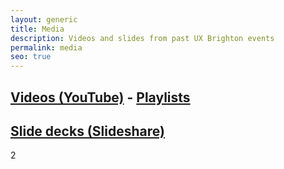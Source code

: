 ```yaml
---
layout: generic
title: Media
description: Videos and slides from past UX Brighton events
permalink: media
seo: true
---
```

## [Videos (YouTube)](<# https://www.youtube.com/@uxbri/videos>) - [Playlists](https://www.youtube.com/@uxbri/playlists)

## [Slide decks (Slideshare)](https://www.slideshare.net/uxbri/presentations)

2